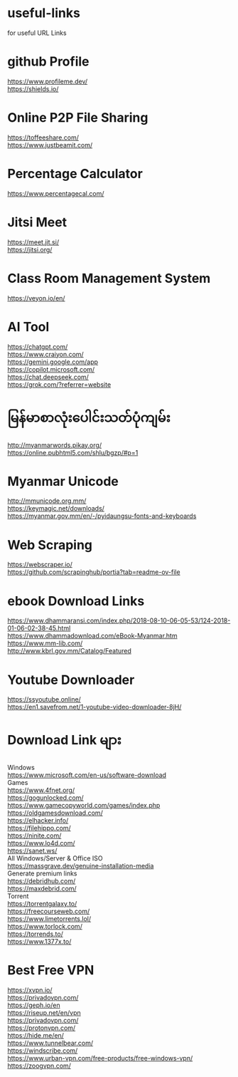 # useful-links
for useful URL Links

# github Profile
https://www.profileme.dev/ \
https://shields.io/

# Online P2P File Sharing
https://toffeeshare.com/ \
https://www.justbeamit.com/

# Percentage Calculator
https://www.percentagecal.com/

# Jitsi Meet
https://meet.jit.si/ \
https://jitsi.org/

# Class Room Management System
https://veyon.io/en/

# AI Tool
https://chatgpt.com/ \
https://www.craiyon.com/ \
https://gemini.google.com/app \
https://copilot.microsoft.com/ \
https://chat.deepseek.com/ \
https://grok.com/?referrer=website

# မြန်မာစာလုံးပေါင်းသတ်ပုံကျမ်း
http://myanmarwords.pikay.org/ \
https://online.pubhtml5.com/shlu/bgzp/#p=1

# Myanmar Unicode
http://mmunicode.org.mm/ \
https://keymagic.net/downloads/ \
https://myanmar.gov.mm/en/-/pyidaungsu-fonts-and-keyboards

# Web Scraping
https://webscraper.io/ \
https://github.com/scrapinghub/portia?tab=readme-ov-file

# ebook Download Links
https://www.dhammaransi.com/index.php/2018-08-10-06-05-53/124-2018-01-06-02-38-45.html \
https://www.dhammadownload.com/eBook-Myanmar.htm \
https://www.mm-lib.com/ \
http://www.kbrl.gov.mm/Catalog/Featured

# Youtube Downloader
https://ssyoutube.online/ \
https://en1.savefrom.net/1-youtube-video-downloader-8jH/

# Download Link များ
Windows \
https://www.microsoft.com/en-us/software-download \
Games \
https://www.4fnet.org/ \
https://gogunlocked.com/ \
https://www.gamecopyworld.com/games/index.php \
https://oldgamesdownload.com/ \
https://elhacker.info/ \
https://filehippo.com/ \
https://ninite.com/ \
https://www.lo4d.com/ \
https://sanet.ws/ \
All Windows/Server & Office ISO \
https://massgrave.dev/genuine-installation-media \
Generate premium links \
https://debridhub.com/ \
https://maxdebrid.com/ \
Torrent \
https://torrentgalaxy.to/ \
https://freecourseweb.com/ \
https://www.limetorrents.lol/ \
https://www.torlock.com/ \
https://torrends.to/ \
https://www.1377x.to/


# Best Free VPN
https://xvpn.io/ \
https://privadovpn.com/ \
https://geph.io/en \
https://riseup.net/en/vpn \
https://privadovpn.com/ \
https://protonvpn.com/ \
https://hide.me/en/ \
https://www.tunnelbear.com/ \
https://windscribe.com/ \
https://www.urban-vpn.com/free-products/free-windows-vpn/ \
https://zoogvpn.com/ 


